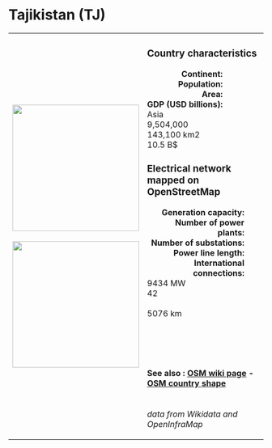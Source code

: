 # Tajikistan (TJ)

<table width="90%">
<tr>
<td>
<img src="https://upload.wikimedia.org/wikipedia/commons/d/d0/Flag_of_Tajikistan.svg" width="250">
<br><br>
<img src="https://upload.wikimedia.org/wikipedia/commons/a/a1/Tajikistan_%28orthographic_projection%29.svg" width="250"></td>
<td>
<h3>Country characteristics</h3>
<div style="display: inline-block;text-align:right;margin-right:30px;font-weight: bold;">
Continent:<br>Population:<br>Area:<br>GDP (USD billions):
</div>
<div style="display: inline-block;">
Asia<br>9,504,000<br>143,100 km2<br>10.5 B$
</div>
<h3>Electrical network mapped on OpenStreetMap</h3>
<div style="display: inline-block;text-align:right;margin-right:30px;font-weight: bold;">Generation capacity:<br>
Number of power plants:<br>
Number of substations:<br>
Power line length:<br>
International connections:<br>
</div>
<div style="display: inline-block;">9434 MW<br>
42<br>
<br>
5076 km<br>
<br>
</div>

<br><br><h4>See also :
<a href="https://wiki.openstreetmap.org/wiki/Power_networks/Tajikistan" target="_blank">OSM wiki page</a> -
<a href="https://openstreetmap.org/relation/214626" target="_blank">OSM country shape</a>
</h4>

<br><i>data from Wikidata and OpenInfraMap</i>
</td>
</tr>
</table>




